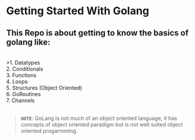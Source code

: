 # Getting Started With Golang

## This Repo is about getting to know the basics of golang like:
<br>
>1. Datatypes<br>
2. Conditionals<br>
3. Functions<br>
4. Loops<br>
5. Structures (Object Oriented)<br>
6. GoRoutines<br>
7. Channels<br>

<br>

>**`NOTE`**: GoLang is not much of an object oriented language, it has concepts of object oriented paradigm but is not well suited object oriented progarmming.